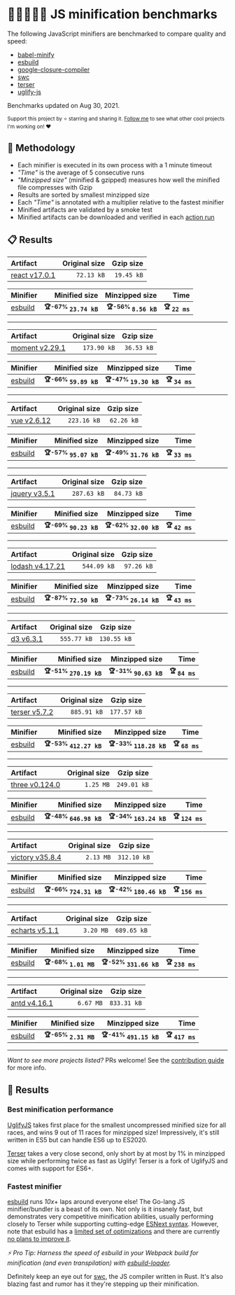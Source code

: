 # 🏃‍♂️🏃‍♀️🏃 JS minification benchmarks

The following JavaScript minifiers are benchmarked to compare quality and speed:
- [babel-minify](https://github.com/babel/minify)
- [esbuild](https://github.com/evanw/esbuild)
- [google-closure-compiler](https://github.com/google/closure-compiler-npm/tree/master/packages/google-closure-compiler)
- [swc](https://github.com/swc-project/swc)
- [terser](https://github.com/terser/terser)
- [uglify-js](https://github.com/mishoo/UglifyJS)

Benchmarks updated on <!-- lastUpdated:start -->Aug 30, 2021<!-- lastUpdated:end -->.

<sub>Support this project by ⭐️ starring and sharing it. [Follow me](https://github.com/privatenumber) to see what other cool projects I'm working on! ❤️</sub>

## 👟 Methodology

- Each minifier is executed in its own process with a 1 minute timeout
- _"Time"_ is the average of 5 consecutive runs
- _"Minzipped size"_ (minified & gzipped) measures how well the minified file compresses with Gzip
- Results are sorted by smallest minzipped size
- Each _"Time"_ is annotated with a multiplier relative to the fastest minifier
- Minified artifacts are validated by a smoke test
- Minified artifacts can be downloaded and verified in each [action run](https://github.com/privatenumber/minification-benchmarks/actions/workflows/benchmark.yml)

## 📋 Results

<!-- benchmarks:start -->
| Artifact                                                      | Original size |  Gzip size |
| :------------------------------------------------------------ | ------------: | ---------: |
| [react v17.0.1](https://www.npmjs.com/package/react/v/17.0.1) |    `72.13 kB` | `19.45 kB` |

| Minifier                             |                    Minified size |                  Minzipped size |                      Time |
| :----------------------------------- | -------------------------------: | ------------------------------: | ------------------------: |
| [esbuild](/lib/minifiers/esbuild.ts) | **<sup>🏆-67% </sup>`23.74 kB`** | **<sup>🏆-56% </sup>`8.56 kB`** | **<sup>🏆 </sup>`22 ms`** |
----
| Artifact                                                        | Original size |  Gzip size |
| :-------------------------------------------------------------- | ------------: | ---------: |
| [moment v2.29.1](https://www.npmjs.com/package/moment/v/2.29.1) |   `173.90 kB` | `36.53 kB` |

| Minifier                             |                    Minified size |                   Minzipped size |                      Time |
| :----------------------------------- | -------------------------------: | -------------------------------: | ------------------------: |
| [esbuild](/lib/minifiers/esbuild.ts) | **<sup>🏆-66% </sup>`59.89 kB`** | **<sup>🏆-47% </sup>`19.30 kB`** | **<sup>🏆 </sup>`34 ms`** |
----
| Artifact                                                  | Original size |  Gzip size |
| :-------------------------------------------------------- | ------------: | ---------: |
| [vue v2.6.12](https://www.npmjs.com/package/vue/v/2.6.12) |   `223.16 kB` | `62.26 kB` |

| Minifier                             |                    Minified size |                   Minzipped size |                      Time |
| :----------------------------------- | -------------------------------: | -------------------------------: | ------------------------: |
| [esbuild](/lib/minifiers/esbuild.ts) | **<sup>🏆-57% </sup>`95.07 kB`** | **<sup>🏆-49% </sup>`31.76 kB`** | **<sup>🏆 </sup>`33 ms`** |
----
| Artifact                                                      | Original size |  Gzip size |
| :------------------------------------------------------------ | ------------: | ---------: |
| [jquery v3.5.1](https://www.npmjs.com/package/jquery/v/3.5.1) |   `287.63 kB` | `84.73 kB` |

| Minifier                             |                    Minified size |                   Minzipped size |                      Time |
| :----------------------------------- | -------------------------------: | -------------------------------: | ------------------------: |
| [esbuild](/lib/minifiers/esbuild.ts) | **<sup>🏆-69% </sup>`90.23 kB`** | **<sup>🏆-62% </sup>`32.00 kB`** | **<sup>🏆 </sup>`42 ms`** |
----
| Artifact                                                          | Original size |  Gzip size |
| :---------------------------------------------------------------- | ------------: | ---------: |
| [lodash v4.17.21](https://www.npmjs.com/package/lodash/v/4.17.21) |   `544.09 kB` | `97.26 kB` |

| Minifier                             |                    Minified size |                   Minzipped size |                      Time |
| :----------------------------------- | -------------------------------: | -------------------------------: | ------------------------: |
| [esbuild](/lib/minifiers/esbuild.ts) | **<sup>🏆-87% </sup>`72.50 kB`** | **<sup>🏆-73% </sup>`26.14 kB`** | **<sup>🏆 </sup>`43 ms`** |
----
| Artifact                                              | Original size |   Gzip size |
| :---------------------------------------------------- | ------------: | ----------: |
| [d3 v6.3.1](https://www.npmjs.com/package/d3/v/6.3.1) |   `555.77 kB` | `130.55 kB` |

| Minifier                             |                     Minified size |                   Minzipped size |                      Time |
| :----------------------------------- | --------------------------------: | -------------------------------: | ------------------------: |
| [esbuild](/lib/minifiers/esbuild.ts) | **<sup>🏆-51% </sup>`270.19 kB`** | **<sup>🏆-31% </sup>`90.63 kB`** | **<sup>🏆 </sup>`84 ms`** |
----
| Artifact                                                      | Original size |   Gzip size |
| :------------------------------------------------------------ | ------------: | ----------: |
| [terser v5.7.2](https://www.npmjs.com/package/terser/v/5.7.2) |   `885.91 kB` | `177.57 kB` |

| Minifier                             |                     Minified size |                    Minzipped size |                      Time |
| :----------------------------------- | --------------------------------: | --------------------------------: | ------------------------: |
| [esbuild](/lib/minifiers/esbuild.ts) | **<sup>🏆-53% </sup>`412.27 kB`** | **<sup>🏆-33% </sup>`118.28 kB`** | **<sup>🏆 </sup>`68 ms`** |
----
| Artifact                                                        | Original size |   Gzip size |
| :-------------------------------------------------------------- | ------------: | ----------: |
| [three v0.124.0](https://www.npmjs.com/package/three/v/0.124.0) |     `1.25 MB` | `249.01 kB` |

| Minifier                             |                     Minified size |                    Minzipped size |                       Time |
| :----------------------------------- | --------------------------------: | --------------------------------: | -------------------------: |
| [esbuild](/lib/minifiers/esbuild.ts) | **<sup>🏆-48% </sup>`646.98 kB`** | **<sup>🏆-34% </sup>`163.24 kB`** | **<sup>🏆 </sup>`124 ms`** |
----
| Artifact                                                          | Original size |   Gzip size |
| :---------------------------------------------------------------- | ------------: | ----------: |
| [victory v35.8.4](https://www.npmjs.com/package/victory/v/35.8.4) |     `2.13 MB` | `312.10 kB` |

| Minifier                             |                     Minified size |                    Minzipped size |                       Time |
| :----------------------------------- | --------------------------------: | --------------------------------: | -------------------------: |
| [esbuild](/lib/minifiers/esbuild.ts) | **<sup>🏆-66% </sup>`724.31 kB`** | **<sup>🏆-42% </sup>`180.46 kB`** | **<sup>🏆 </sup>`156 ms`** |
----
| Artifact                                                        | Original size |   Gzip size |
| :-------------------------------------------------------------- | ------------: | ----------: |
| [echarts v5.1.1](https://www.npmjs.com/package/echarts/v/5.1.1) |     `3.20 MB` | `689.65 kB` |

| Minifier                             |                   Minified size |                    Minzipped size |                       Time |
| :----------------------------------- | ------------------------------: | --------------------------------: | -------------------------: |
| [esbuild](/lib/minifiers/esbuild.ts) | **<sup>🏆-68% </sup>`1.01 MB`** | **<sup>🏆-52% </sup>`331.66 kB`** | **<sup>🏆 </sup>`238 ms`** |
----
| Artifact                                                    | Original size |   Gzip size |
| :---------------------------------------------------------- | ------------: | ----------: |
| [antd v4.16.1](https://www.npmjs.com/package/antd/v/4.16.1) |     `6.67 MB` | `833.31 kB` |

| Minifier                             |                   Minified size |                    Minzipped size |                       Time |
| :----------------------------------- | ------------------------------: | --------------------------------: | -------------------------: |
| [esbuild](/lib/minifiers/esbuild.ts) | **<sup>🏆-65% </sup>`2.31 MB`** | **<sup>🏆-41% </sup>`491.15 kB`** | **<sup>🏆 </sup>`417 ms`** |
<!-- benchmarks:end -->

---

_Want to see more projects listed?_ PRs welcome! See the [contribution guide](/.github/CONTRIBUTING.md) for more info.

## 🥇 Results

### Best minification performance
[UglifyJS](https://github.com/mishoo/UglifyJS) takes first place for the smallest uncompressed minified size for all races, and wins 9 out of 11 races for minzipped size! Impressively, it's still written in ES5 but can handle ES6 up to ES2020.

[Terser](https://github.com/terser/terser) takes a very close second, only short by at most by 1% in minzipped size while performing twice as fast as Uglify! Terser is a fork of UglifyJS and comes with support for ES6+.

### Fastest minifier
[esbuild](https://github.com/evanw/esbuild) runs _10x_+ laps around everyone else! The Go-lang JS minifier/bundler is a beast of its own. Not only is it insanely fast, but demonstrates very competitive minification abilities, usually performing closely to Terser while supporting cutting-edge [ESNext syntax](https://esbuild.github.io/content-types/#javascript). However, note that esbuild has a [limited set of optimizations](https://github.com/evanw/esbuild/issues/639#:~:text=i%20can%20add%20a%20caveat%20to%20esbuild's%20minification%20documentation%20about%20code%20optimizations%20that%20are%20not%20included%20in%20esbuild.%20i%20think%20the%20list%20of%20possible%20code%20optimizations%20that%20esbuild%20doesn't%20do%20would%20be%20something%20like%20this%3A) and there are currently [no plans to improve it](https://github.com/evanw/esbuild/issues/639#issuecomment-792033958).

_⚡️ Pro Tip: Harness the speed of esbuild in your Webpack build for minification (and even transpilation) with [esbuild-loader](https://github.com/privatenumber/esbuild-loader)._

Definitely keep an eye out for [swc](https://github.com/swc-project/swc), the JS compiler written in Rust. It's also blazing fast and rumor has it they're stepping up their minification.
